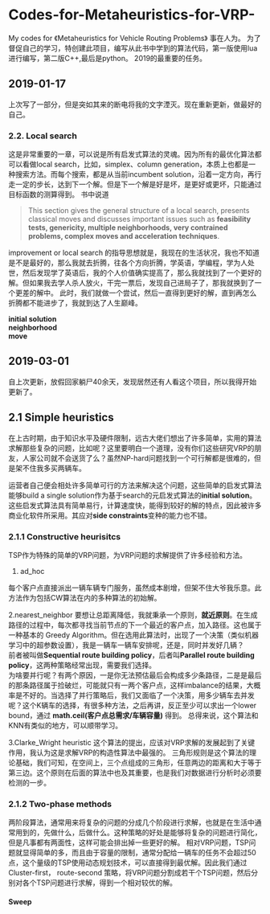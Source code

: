 # Codes-for-Metaheuristics-for-VRP-
My codes for 《Metaheuristics for Vehicle Routing Problems》
事在人为。
为了督促自己的学习，特创建此项目，编写从此书中学到的算法代码，第一版使用lua进行编写，第二版C++,最后是python。
2019的最重要的任务。

## 2019-01-17
上次写了一部分，但是突如其来的断电将我的文字湮灭。现在重新更新，做最好的自己。


### 2.2. Local search
这是非常重要的一章，可以说是所有启发式算法的灵魂。因为所有的最优化算法都可以看做local search，比如，simplex、column generation，本质上也都是一种搜索方法。而每个搜索，都是从当前incumbent solution，沿着一定方向，再行走一定的步长，达到下一个解。但是下一个解是好是坏，是更好或更坏，只能通过目标函数的测算得到。
书中说道
> This section gives the general structure of a local search, presents classical moves and discusses important issues such as **feasibility tests, genericity, multiple neighborhoods, very contrained problems, complex moves and acceleration techniques**.

improvement or local search 的指导思想就是，我现在的生活状况，我也不知道是不是最好的，那么我就去折腾，往各个方向折腾，学英语，学编程，学为人处世，然后发现学了英语后，我的个人价值确实提高了，那么我就找到了一个更好的解。但如果我去学人杀人放火，干完一票后，发现自己进局子了，那我就换到了一个更差的解中。
此时，我们就做一个尝试，然后一直得到更好的解，直到再怎么折腾都不能进步了，我就到达了人生巅峰。

__initial solution__  
__neighborhood__  
__move__  

## 2019-03-01
自上次更新，放假回家躺尸40余天，发现居然还有人看这个项目，所以我得开始更新了。
## 2.1 Simple heuristics
   在上古时期，由于知识水平及硬件限制，远古大佬们想出了许多简单，实用的算法求解那些复杂的问题，比如呢？这里要明白一个道理，没有你们这些研究VRP的朋友，人家公司就不会送货了么？虽然NP-hard问题找到一个可行解都是很难的，但是架不住我多买两辆车。
    
运营者自己便会相处许多简单可行的方法来解决这个问题，这些简单的启发式算法能够build a single solution作为基于search的元启发式算法的**initial solution**。这些启发式算法具有简单易行，计算速度快，能得到较好的解的特点，因此被许多商业化软件所采用。其应对**side constraints**变种的能力也不错。
### 2.1.1 Constructive heurisitcs
  TSP作为特殊的简单的VRP问题，为VRP问题的求解提供了许多经验和方法。  
1. ad_hoc

每个客户点直接派出一辆车辆专门服务，虽然成本剧增，但架不住大爷我乐意。此方法作为包括CW算法在内的多种算法的初始解。

2.nearest_neighbor
  要想让总距离降低，我就秉承一个原则，__就近原则__。在生成路径的过程中，每次都寻找当前节点的下一个最近的客户点，加入路径。这也属于一种基本的
Greedy Algorithm。但在选用此算法时，出现了一个决策（类似机器学习中的超参数设置），我是一辆车一辆车安排呢，还是，同时并发好几辆？    
前者被叫做**Sequential route building policy**，后者叫**Parallel route building policy**，这两种策略经常出现，需要我们选择。   
  为啥要并行呢？有两个原因，一是你无法预估最后会构成多少条路径，二是是最后的那条路径属于捡破烂，可能就只有一两个客户点，这样imbalance的结果，大概率是不好的。当选择了并行策略后，我们又面临了一个决策，用多少辆车去并发呢？这个K辆车的选择，有很多种方法，之后再讲，反正至少可以求出一个lower bound，通过  __math.ceil(客户点总需求/车辆容量)__ 得到。
  总得来说，这个算法和KNN有类似的地方，可以顺带学习。
  
3.Clarke_Wright heuristic
这个算法的提出，应该对VRP求解的发展起到了关键作用，我认为这是求解VRP的构造性算法中最强的。
三角形规则是这个算法的理论基础，我们可知，在空间上，三个点组成的三角形，任意两边的距离和大于等于第三边。这个原则在后面的算法中也及其重要，也是我们对数据进行分析时必须要检测的一步。

### 2.1.2 Two-phase methods
  两阶段算法，通常用来将复杂的问题的分成几个阶段进行求解，也就是在生活中通常用到的，先做什么，后做什么。这种策略的好处是能够将复杂的问题进行简化，但是凡事都有两面性，这样可能会排出掉一些更好的解。
  相对VRP问题，TSP问题就显得简单的多，而且由于容量的限制，通常分配给一辆车的任务不会超过50点，这个量级的TSP使用动态规划技术，可以直接得到最优解。因此我们通过Cluster-first， route-second 策略，将VRP问题分割成若干个TSP问题，然后分别对各个TSP问题进行求解，得到一个相对较优的解。
#### Sweep





